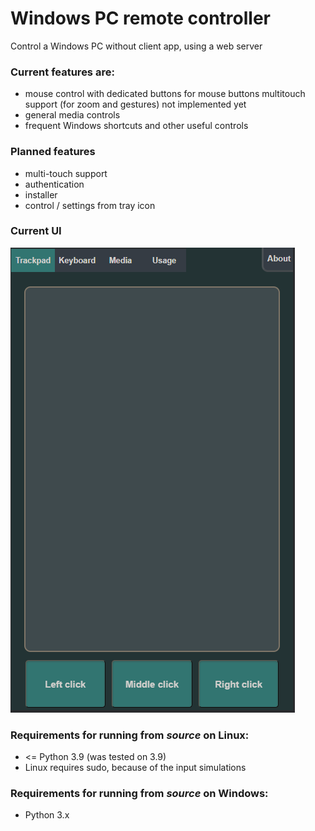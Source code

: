 # Windows PC remote controller
Control a Windows PC without client app, using a web server

### Current features are:

- mouse control with dedicated buttons for mouse buttons
multitouch support (for zoom and gestures) not implemented yet
- general media controls
- frequent Windows shortcuts and other useful controls


### Planned features
- multi-touch support
- authentication
- installer
- control / settings from tray icon

### Current UI

![Example image](https://raw.githubusercontent.com/alexkallai/pc-remote-controller/main/example_images/mouse_page.PNG)


### Requirements for running from _source_ on Linux:
- <= Python 3.9 (was tested on 3.9)
- Linux requires sudo, because of the input simulations


### Requirements for running from _source_ on Windows:
- Python 3.x
